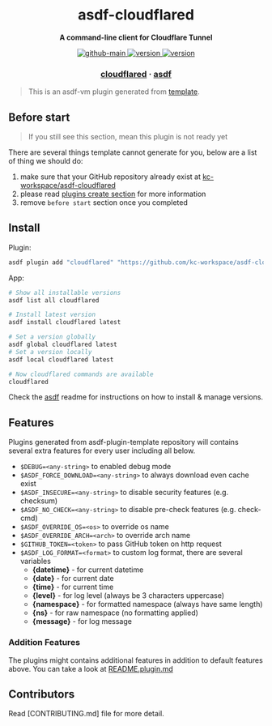 <h1 align="center">
  asdf-cloudflared
</h1>

<!-- Description section -->
<p align="center">
  <strong>A command-line client for Cloudflare Tunnel</strong>
</p>

<!-- Badges section -->
<p align="center">
  <a href="https://github.com/kc-workspace/asdf-cloudflared/actions/workflows/main.yml">
    <img
      alt="github-main"
      src="https://img.shields.io/github/actions/workflow/status/kc-workspace/asdf-cloudflared/main.yml?style=flat-square&logo=github">
  </a>
  <a href="https://github.com/kc-workspace/asdf-cloudflared/releases">
    <img
      alt="version"
      src="https://img.shields.io/github/v/release/kc-workspace/asdf-cloudflared?style=flat-square&logo=github">
  </a>
  <a href="https://github.com/kc-workspace/asdf-cloudflared/commits/main">
    <img
      alt="version"
      src="https://img.shields.io/github/last-commit/kc-workspace/asdf-cloudflared/main?style=flat-square&logo=github">
  </a>
</p>

<!-- Links section -->
<h3 align="center">
  <a href="https://developers.cloudflare.com/cloudflare-one/connections/connect-apps/install-and-setup/tunnel-guide">cloudflared</a>
  <span> · </span>
  <a href="https://asdf-vm.com">asdf</a>
</h3>

> This is an asdf-vm plugin generated from [template][template-gh].

## Before start

> If you still see this section, mean this plugin is not ready yet

There are several things template cannot generate for you,
below are a list of thing we should do:

1. make sure that your GitHub repository already exist at [kc-workspace/asdf-cloudflared][plugin-gh]
2. please read [plugins create section][asdf-create-plugin] for more information
3. remove `before start` section once you completed

## Install

Plugin:

```sh
asdf plugin add "cloudflared" "https://github.com/kc-workspace/asdf-cloudflared.git"
```

App:

```sh
# Show all installable versions
asdf list all cloudflared

# Install latest version
asdf install cloudflared latest

# Set a version globally
asdf global cloudflared latest
# Set a version locally
asdf local cloudflared latest

# Now cloudflared commands are available
cloudflared
```

Check the [asdf][asdf-link] readme for instructions on
how to install & manage versions.

## Features

Plugins generated from asdf-plugin-template repository will
contains several extra features for every user including all below.

- `$DEBUG=<any-string>` to enabled debug mode
- `$ASDF_FORCE_DOWNLOAD=<any-string>` to always download even cache exist
- `$ASDF_INSECURE=<any-string>` to disable security features (e.g. checksum)
- `$ASDF_NO_CHECK=<any-string>` to disable pre-check features (e.g. check-cmd)
- `$ASDF_OVERRIDE_OS=<os>` to override os name
- `$ASDF_OVERRIDE_ARCH=<arch>` to override arch name
- `$GITHUB_TOKEN=<token>` to pass GitHub token on http request
- `$ASDF_LOG_FORMAT=<format>` to custom log format, there are several variables
  - **{datetime}** - for current datetime
  - **{date}** - for current date
  - **{time}** - for current time
  - **{level}** - for log level (always be 3 characters uppercase)
  - **{namespace}** - for formatted namespace (always have same length)
  - **{ns}** - for raw namespace (no formatting applied)
  - **{message}** - for log message

### Addition Features

The plugins might contains additional features
in addition to default features above.
You can take a look at [README.plugin.md][app-readme]

## Contributors

Read [CONTRIBUTING.md] file for more detail.

<!-- LINKS SECTION -->

[app-readme]: ./README.plugin.md
[plugin-gh]: https://github.com/kc-workspace/asdf-cloudflared
[template-gh]: https://github.com/kc-workspace/asdf-plugin-template
[asdf-link]: https://github.com/asdf-vm/asdf
[asdf-create-plugin]: https://asdf-vm.com/plugins/create.html
